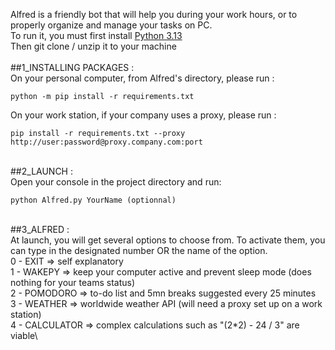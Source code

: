 Alfred is a friendly bot that will help you during your work hours, or to properly organize and manage your tasks on PC.\
To run it, you must first install [Python 3.13](https://www.python.org/downloads/)\
Then git clone / unzip it to your machine\
\
##1_INSTALLING PACKAGES :\
On your personal computer, from Alfred's directory, please run :
```
python -m pip install -r requirements.txt
```
On your work station, if your company uses a proxy, please run : 
```
pip install -r requirements.txt --proxy http://user:password@proxy.company.com:port
```
\
##2_LAUNCH :\
Open your console in the project directory and run:
```
python Alfred.py YourName (optionnal)
```
\
##3_ALFRED : \
At launch, you will get several options to choose from. To activate them, you can type in the designated number OR the name of the option.\
0 - EXIT => self explanatory\
1 - WAKEPY => keep your computer active and prevent sleep mode (does nothing for your teams status)\
2 - POMODORO => to-do list and 5mn breaks suggested every 25 minutes\
3 - WEATHER => worldwide weather API (will need a proxy set up on a work station)\
4 - CALCULATOR => complex calculations such as "(2*2) - 24 / 3" are viable\
